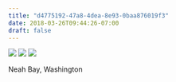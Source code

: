```yaml
---
title: "d4775192-47a8-4dea-8e93-0baa876019f3"
date: 2018-03-26T09:44:26-07:00
draft: false
---
```


![](https://d17enza3bfujl8.cloudfront.net/DSCF9540.jpg)
![](https://d17enza3bfujl8.cloudfront.net/DSCF9539.jpg)
![](https://d17enza3bfujl8.cloudfront.net/DSCF9506.jpg)

Neah Bay, Washington
